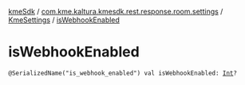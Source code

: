 [kmeSdk](../../index.md) / [com.kme.kaltura.kmesdk.rest.response.room.settings](../index.md) / [KmeSettings](index.md) / [isWebhookEnabled](./is-webhook-enabled.md)

# isWebhookEnabled

`@SerializedName("is_webhook_enabled") val isWebhookEnabled: `[`Int`](https://kotlinlang.org/api/latest/jvm/stdlib/kotlin/-int/index.html)`?`